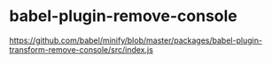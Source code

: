 # babel-plugin-remove-console

<https://github.com/babel/minify/blob/master/packages/babel-plugin-transform-remove-console/src/index.js>
